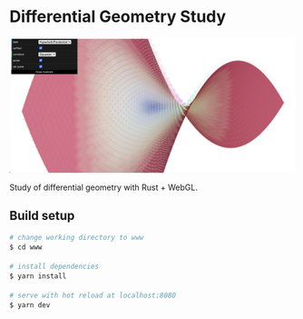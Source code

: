 
# Differential Geometry Study

![Demo](https://raw.githubusercontent.com/mattatz/DifferentialGeometryStudy/main/capture.jpg)

Study of differential geometry with Rust + WebGL.

## Build setup

```bash
# change working directory to www
$ cd www

# install dependencies
$ yarn install

# serve with hot reload at localhost:8080
$ yarn dev
```
